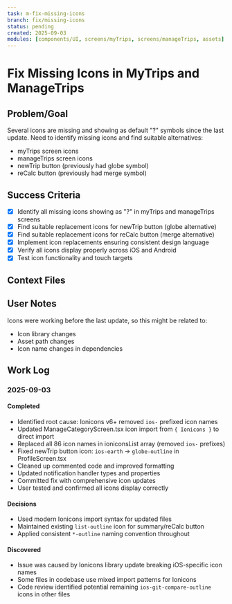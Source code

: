 ```yaml
---
task: m-fix-missing-icons
branch: fix/missing-icons
status: pending
created: 2025-09-03
modules: [components/UI, screens/myTrips, screens/manageTrips, assets]
---
```


# Fix Missing Icons in MyTrips and ManageTrips

## Problem/Goal

Several icons are missing and showing as default "?" symbols since the last update. Need to identify missing icons and find suitable alternatives:

- myTrips screen icons
- manageTrips screen icons
- newTrip button (previously had globe symbol)
- reCalc button (previously had merge symbol)

## Success Criteria

- [x] Identify all missing icons showing as "?" in myTrips and manageTrips screens
- [x] Find suitable replacement icons for newTrip button (globe alternative)
- [x] Find suitable replacement icons for reCalc button (merge alternative)
- [x] Implement icon replacements ensuring consistent design language
- [x] Verify all icons display properly across iOS and Android
- [x] Test icon functionality and touch targets

## Context Files

<!-- Added by context-gathering agent or manually -->

## User Notes

Icons were working before the last update, so this might be related to:

- Icon library changes
- Asset path changes
- Icon name changes in dependencies

## Work Log

### 2025-09-03

#### Completed

- Identified root cause: Ionicons v6+ removed `ios-` prefixed icon names
- Updated ManageCategoryScreen.tsx icon import from `{ Ionicons }` to direct import
- Replaced all 86 icon names in ioniconsList array (removed `ios-` prefixes)
- Fixed newTrip button icon: `ios-earth` → `globe-outline` in ProfileScreen.tsx
- Cleaned up commented code and improved formatting
- Updated notification handler types and properties
- Committed fix with comprehensive icon updates
- User tested and confirmed all icons display correctly

#### Decisions

- Used modern Ionicons import syntax for updated files
- Maintained existing `list-outline` icon for summary/reCalc button
- Applied consistent `*-outline` naming convention throughout

#### Discovered

- Issue was caused by Ionicons library update breaking iOS-specific icon names
- Some files in codebase use mixed import patterns for Ionicons
- Code review identified potential remaining `ios-git-compare-outline` icons in other files
